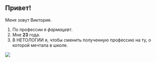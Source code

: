 ## Привет!
Меня зовут Виктория.

1. По профессии я _фармацевт_.
2. Мне **23** года.
3. В НЕТОЛОГИИ я, чтобы сменить полученную профессию на ту, о которой мечтала в школе.

![](https://sun9-73.userapi.com/impg/CRQzwPjIZ_Ntu6VQvNdt1acjjhch7u-T4RGcug/lJisIPJ4jQ4.jpg?size=1600x1200&quality=96&sign=e7eb79f4fac9001a1f58e711b958c062&type=album)